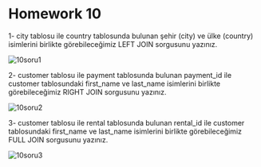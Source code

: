 # Homework 10

1- city tablosu ile country tablosunda bulunan şehir (city) ve ülke (country) isimlerini birlikte görebileceğimiz LEFT JOIN sorgusunu yazınız.

![10soru1](https://user-images.githubusercontent.com/83791722/153866768-af858b4a-8499-43c8-982f-0e3473741e6a.png)


2- customer tablosu ile payment tablosunda bulunan payment_id ile customer tablosundaki first_name ve last_name isimlerini birlikte görebileceğimiz RIGHT JOIN sorgusunu yazınız.

![10soru2](https://user-images.githubusercontent.com/83791722/153866771-1398c9db-725f-4c82-9f09-8bb6527c9b33.png)


3- customer tablosu ile rental tablosunda bulunan rental_id ile customer tablosundaki first_name ve last_name isimlerini birlikte görebileceğimiz FULL JOIN sorgusunu yazınız.

![10soru3](https://user-images.githubusercontent.com/83791722/153866772-c8768680-73fd-4db0-a674-a273dbcdc258.png)

